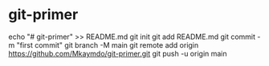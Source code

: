 # git-primer
echo "# git-primer" >> README.md
git init
git add README.md
git commit -m "first commit"
git branch -M main
git remote add origin https://github.com/Mkaymdo/git-primer.git
git push -u origin main
